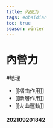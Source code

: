 ```yaml
---
title: 內營力
tags: #obsidian 
toc: true
season: winter
---
```

# 內營力
#地理

- [[褶曲作用]]
- [[斷層作用]]
- [[火山運動]]


#### 202109201842